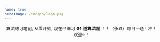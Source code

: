 ```yaml
---
home: true
heroImage: /images/logo.png
---
```


<div align="center">

算法练习笔记, 从零开始, 现在已练习 **64 道算法题** ！！（争取）每日一题！冲！欢迎⭐️！
	
</div>